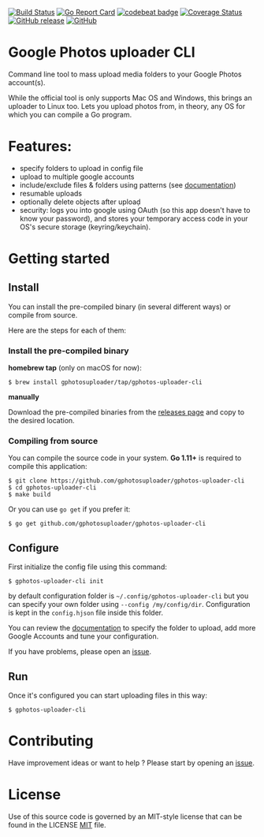 [![Build Status](https://cloud.drone.io/api/badges/gphotosuploader/gphotos-uploader-cli/status.svg)](https://cloud.drone.io/gphotosuploader/gphotos-uploader-cli)
[![Go Report Card](https://goreportcard.com/badge/github.com/gphotosuploader/gphotos-uploader-cli)](https://goreportcard.com/report/github.com/gphotosuploader/gphotos-uploader-cli)
[![codebeat badge](https://codebeat.co/badges/9f3561ad-2838-456e-bc92-68988eeb376b)](https://codebeat.co/projects/github-com-gphotosuploader-gphotos-uploader-cli-master)
[![Coverage Status](https://coveralls.io/repos/github/gphotosuploader/gphotos-uploader-cli/badge.svg?branch=master)](https://coveralls.io/github/gphotosuploader/gphotos-uploader-cli?branch=master)
[![GitHub release](https://img.shields.io/github/release/gphotosuploader/gphotos-uploader-cli.svg)](https://github.com/gphotosuploader/gphotos-uploader-cli/releases/latest)
[![GitHub](https://img.shields.io/github/license/gphotosuploader/gphotos-uploader-cli.svg)](LICENSE)
<!--- [![Snap Status](https://build.snapcraft.io/badge/gphotosuploader/gphotos-uploader-cli.svg)](https://build.snapcraft.io/user/gphotosuploader/gphotos-uploader-cli) --->

# Google Photos uploader CLI

Command line tool to mass upload media folders to your Google Photos account(s).    

While the official tool is only supports Mac OS and Windows, this brings an uploader to Linux too. Lets you upload photos from, in theory, any OS for which you can compile a Go program.     

# Features:

- specify folders to upload in config file
- upload to multiple google accounts
- include/exclude files & folders using patterns (see [documentation](.docs/configuration.md))
- resumable uploads
- optionally delete objects after uploaḍ
- security: logs you into google using OAuth (so this app doesn't have to know your password), and stores your temporary access code in your OS's secure storage (keyring/keychain).

# Getting started

## Install
You can install the pre-compiled binary (in several different ways) or compile from source.

Here are the steps for each of them:

### Install the pre-compiled binary

**homebrew tap** (only on macOS for now):
```
$ brew install gphotosuploader/tap/gphotos-uploader-cli
```

**manually**

Download the pre-compiled binaries from the [releases page](https://github.com/gphotosuploader/gphotos-uploader-cli/releases/latest) and copy to the desired location.

### Compiling from source

You can compile the source code in your system. **Go 1.11+** is required to compile this application:

```
$ git clone https://github.com/gphotosuploader/gphotos-uploader-cli
$ cd gphotos-uploader-cli
$ make build
```

Or you can use `go get` if you prefer it:

```
$ go get github.com/gphotosuploader/gphotos-uploader-cli
```

## Configure
First initialize the config file using this command:
```
$ gphotos-uploader-cli init
```

by default configuration folder is `~/.config/gphotos-uploader-cli` but you can specify your own folder using `--config /my/config/dir`. Configuration is kept in the `config.hjson` file inside this folder.

You can review the [documentation](.docs/configuration.md) to specify the folder to upload, add more Google Accounts and tune your configuration.

If you have problems, please open an [issue](https://github.com/gphotosuploader/gphotos-uploader-cli/issues). 

## Run

Once it's configured you can start uploading files in this way:
``` 
$ gphotos-uploader-cli
```    

# Contributing
Have improvement ideas or want to help ? Please start by opening an [issue](https://github.com/gphotosuploader/gphotos-uploader-cli/issues). 


# License
 
 Use of this source code is governed by an MIT-style license that can be found in the LICENSE [MIT](LICENSE) file.
